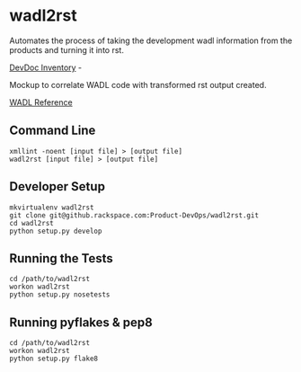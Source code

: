# wadl2rst

Automates the process of taking the development wadl information from the
products and turning it into rst.

[DevDoc Inventory](https://docs.google.com/spreadsheets/d/1tOHqx7xkDZ755f3PNUeXljoRRgCTNm_olwyKT6PFgb4/edit#gid=103489210) -

Mockup to correlate WADL code with transformed rst output created.

[WADL Reference](http://www.w3.org/Submission/wadl/)

## Command Line

    xmllint -noent [input file] > [output file]
    wadl2rst [input file] > [output file]

## Developer Setup

    mkvirtualenv wadl2rst
    git clone git@github.rackspace.com:Product-DevOps/wadl2rst.git
    cd wadl2rst
    python setup.py develop

## Running the Tests

    cd /path/to/wadl2rst
    workon wadl2rst
    python setup.py nosetests

## Running pyflakes & pep8

    cd /path/to/wadl2rst
    workon wadl2rst
    python setup.py flake8
